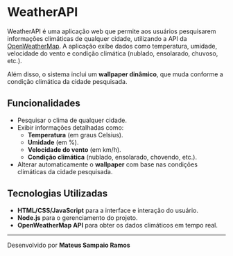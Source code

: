 # WeatherAPI

WeatherAPI é uma aplicação web que permite aos usuários pesquisarem informações climáticas de qualquer cidade, utilizando a API da [OpenWeatherMap](https://openweathermap.org/). A aplicação exibe dados como temperatura, umidade, velocidade do vento e condição climática (nublado, ensolarado, chuvoso, etc.).

Além disso, o sistema inclui um **wallpaper dinâmico**, que muda conforme a condição climática da cidade pesquisada.

## Funcionalidades

- Pesquisar o clima de qualquer cidade.
- Exibir informações detalhadas como:
  - **Temperatura** (em graus Celsius).
  - **Umidade** (em %).
  - **Velocidade do vento** (em km/h).
  - **Condição climática** (nublado, ensolarado, chovendo, etc.).
- Alterar automaticamente o **wallpaper** com base nas condições climáticas da cidade pesquisada.

## Tecnologias Utilizadas

- **HTML/CSS/JavaScript** para a interface e interação do usuário.
- **Node.js** para o gerenciamento do projeto.
- **OpenWeatherMap API** para obter os dados climáticos em tempo real.

---

Desenvolvido por **Mateus Sampaio Ramos**
